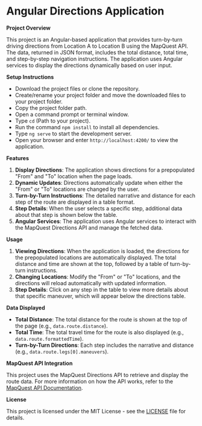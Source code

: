 # Angular Directions Application

**Project Overview**

This project is an Angular-based application that provides turn-by-turn driving directions from Location A to Location B using the MapQuest API. The data, returned in JSON format, includes the total distance, total time, and step-by-step navigation instructions. The application uses Angular services to display the directions dynamically based on user input.

**Setup Instructions**

- Download the project files or clone the repository.
- Create/rename your project folder and move the downloaded files to your project folder.
- Copy the project folder path.
- Open a command prompt or terminal window.
- Type `cd` (Path to your project).
- Run the command `npm install` to install all dependencies.
- Type `ng serve` to start the development server.
- Open your browser and enter `http://localhost:4200/` to view the application.

**Features**

1. **Display Directions**: The application shows directions for a prepopulated "From" and "To" location when the page loads.
2. **Dynamic Updates**: Directions automatically update when either the "From" or "To" locations are changed by the user.
3. **Turn-by-Turn Instructions**: The detailed narrative and distance for each step of the route are displayed in a table format.
4. **Step Details**: When the user selects a specific step, additional data about that step is shown below the table.
5. **Angular Services**: The application uses Angular services to interact with the MapQuest Directions API and manage the fetched data.

**Usage**

1. **Viewing Directions**: When the application is loaded, the directions for the prepopulated locations are automatically displayed. The total distance and time are shown at the top, followed by a table of turn-by-turn instructions.
2. **Changing Locations**: Modify the "From" or "To" locations, and the directions will reload automatically with updated information.
3. **Step Details**: Click on any step in the table to view more details about that specific maneuver, which will appear below the directions table.
   
**Data Displayed**

- **Total Distance**: The total distance for the route is shown at the top of the page (e.g., `data.route.distance`).
- **Total Time**: The total travel time for the route is also displayed (e.g., `data.route.formattedTime`).
- **Turn-by-Turn Directions**: Each step includes the narrative and distance (e.g., `data.route.legs[0].maneuvers`).

**MapQuest API Integration**

This project uses the MapQuest Directions API to retrieve and display the route data. For more information on how the API works, refer to the [MapQuest API Documentation](https://developer.mapquest.com/documentation/directions-api/route/get/).

**License**

This project is licensed under the MIT License - see the [LICENSE](License.txt) file for details.
